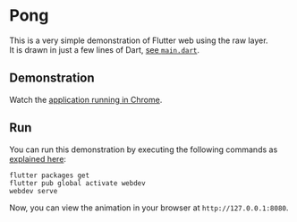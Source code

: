 # Pong

This is a very simple demonstration of Flutter web using the raw layer.  
It is drawn in just a few lines of Dart, [see `main.dart`][main].

## Demonstration

Watch the [application running in Chrome][demo].

## Run

You can run this demonstration by executing the following commands as [explained here][]:

```
flutter packages get
flutter pub global activate webdev
webdev serve
```

Now, you can view the animation in your browser at `http://127.0.0.1:8080`.

[main]: https://github.com/creativecreatorormaybenot/pong/blob/master/lib/main.dart
[demo]: https://i.imgur.com/bMEaMU8.mp4
[explained here]: https://github.com/flutter/flutter_web#getting-stateless-hot-reload-with-webdev
